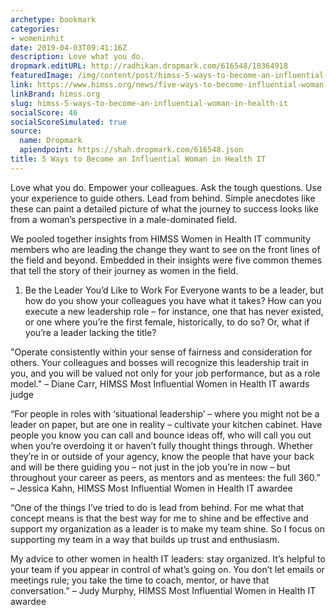```yaml
---
archetype: bookmark
categories:
- womeninhit
date: 2019-04-03T09:41:16Z
description: Love what you do.
dropmark.editURL: http://radhikan.dropmark.com/616548/18364918
featuredImage: /img/content/post/himss-5-ways-to-become-an-influential-woman-in-health-it.jpg
link: https://www.himss.org/news/five-ways-to-become-influential-woman-in-health-it
linkBrand: himss.org
slug: himss-5-ways-to-become-an-influential-woman-in-health-it
socialScore: 46
socialScoreSimulated: true
source:
  name: Dropmark
  apiendpoint: https://shah.dropmark.com/616548.json
title: 5 Ways to Become an Influential Woman in Health IT
---
```

Love what you do. Empower your colleagues. Ask the tough questions. Use your experience to guide others. Lead from behind. Simple anecdotes like these can paint a detailed picture of what the journey to success looks like from a woman’s perspective in a male-dominated field.

We pooled together insights from HIMSS Women in Health IT community members who are leading the change they want to see on the front lines of the field and beyond. Embedded in their insights were five common themes that tell the story of their journey as women in the field.

1. Be the Leader You’d Like to Work For
Everyone wants to be a leader, but how do you show your colleagues you have what it takes? How can you execute a new leadership role – for instance, one that has never existed, or one where you’re the first female, historically, to do so? Or, what if you’re a leader lacking the title?

"Operate consistently within your sense of fairness and consideration for others. Your colleagues and bosses will recognize this leadership trait in you, and you will be valued not only for your job performance, but as a role model."
– Diane Carr, HIMSS Most Influential Women in Health IT awards judge

“For people in roles with ‘situational leadership’ – where you might not be a leader on paper, but are one in reality – cultivate your kitchen cabinet. Have people you know you can call and bounce ideas off, who will call you out when you’re overdoing it or haven’t fully thought things through. Whether they’re in or outside of your agency, know the people that have your back and will be there guiding you – not just in the job you’re in now – but throughout your career as peers, as mentors and as mentees: the full 360.”
– Jessica Kahn, HIMSS Most Influential Women in Health IT awardee

“One of the things I’ve tried to do is lead from behind. For me what that concept means is that the best way for me to shine and be effective and support my organization as a leader is to make my team shine. So I focus on supporting my team in a way that builds up trust and enthusiasm.

My advice to other women in health IT leaders: stay organized. It’s helpful to your team if you appear in control of what’s going on. You don’t let emails or meetings rule; you take the time to coach, mentor, or have that conversation.”
– Judy Murphy, HIMSS Most Influential Women in Health IT awardee

